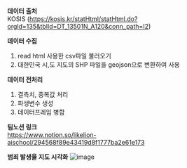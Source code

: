 **데이터 출처**  
KOSIS (https://kosis.kr/statHtml/statHtml.do?orgId=135&tblId=DT_13501N_A120&conn_path=I2)  
  
**데이터 수집**
1. read html 사용한 csv파일 불러오기
2. 대한민국 시,도 지도의 SHP 파일을 geojson으로 변환하여 사용  

**데이터 전처리**  
1. 결측치, 중복값 처리  
2. 파생변수 생성  
3. 데이터프레임 병합  

**팀노션 링크**  
https://www.notion.so/likelion-aischool/294568f89e43419d8f1777ba2e61e173
  
**범죄 발생율 지도 시각화**
![image](https://user-images.githubusercontent.com/105341847/201290107-f7ddbe52-857b-4691-98e1-464b062ac5b5.png)
  

  
